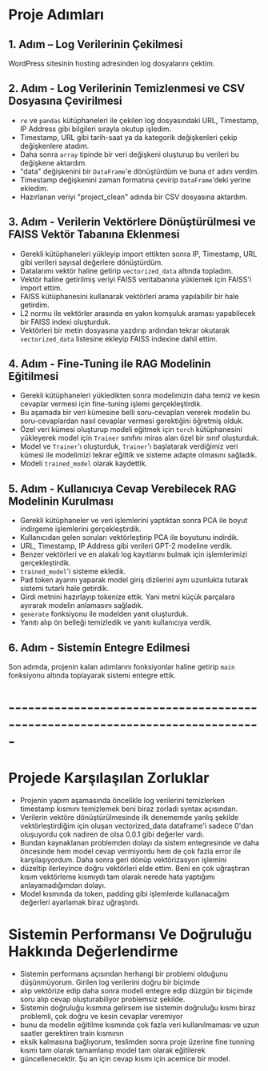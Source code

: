 # Proje Adımları

## 1. Adım – Log Verilerinin Çekilmesi
WordPress sitesinin hosting adresinden log dosyalarını çektim.

## 2. Adım - Log Verilerinin Temizlenmesi ve CSV Dosyasına Çevirilmesi
- `re` ve `pandas` kütüphaneleri ile çekilen log dosyasındaki URL, Timestamp, IP Address gibi bilgileri sırayla okutup işledim.
- Timestamp, URL gibi tarih-saat ya da kategorik değişkenleri çekip değişkenlere atadım.
- Daha sonra `array` tipinde bir veri değişkeni oluşturup bu verileri bu değişkene aktardım.
- "data" değişkenini bir `DataFrame`'e dönüştürdüm ve buna `df` adını verdim.
- Timestamp değişkenini zaman formatına çevirip `DataFrame`'deki yerine ekledim.
- Hazırlanan veriyi "project_clean" adında bir CSV dosyasına aktardım.

## 3. Adım - Verilerin Vektörlere Dönüştürülmesi ve FAISS Vektör Tabanına Eklenmesi
- Gerekli kütüphaneleri yükleyip import ettikten sonra IP, Timestamp, URL gibi verileri sayısal değerlere dönüştürdüm.
- Datalarımı vektör haline getirip `vectorized_data` altında topladım.
- Vektör haline getirilmiş veriyi FAISS veritabanına yüklemek için FAISS'i import ettim.
- FAISS kütüphanesini kullanarak vektörleri arama yapılabilir bir hale getirdim.
- L2 normu ile vektörler arasında en yakın komşuluk araması yapabilecek bir FAISS indexi oluşturduk.
- Vektörleri bir metin dosyasına yazdırıp ardından tekrar okutarak `vectorized_data` listesine ekleyip FAISS indexine dahil ettim.

## 4. Adım - Fine-Tuning ile RAG Modelinin Eğitilmesi
- Gerekli kütüphaneleri yükledikten sonra modelimizin daha temiz ve kesin cevaplar vermesi için fine-tuning işlemi gerçekleştirdik.
- Bu aşamada bir veri kümesine belli soru-cevapları vererek modelin bu soru-cevaplardan nasıl cevaplar vermesi gerektiğini öğretmiş olduk.
- Özel veri kümesi oluşturup modeli eğitmek için `torch` kütüphanesini yükleyerek model için `Trainer` sınıfını miras alan özel bir sınıf oluşturduk.
- Model ve `Trainer`'ı oluşturduk, `Trainer`'ı başlatarak verdiğimiz veri kümesi ile modelimizi tekrar eğittik ve sisteme adapte olmasını sağladık.
- Modeli `trained_model` olarak kaydettik.

## 5. Adım - Kullanıcıya Cevap Verebilecek RAG Modelinin Kurulması
- Gerekli kütüphaneler ve veri işlemlerini yaptıktan sonra PCA ile boyut indirgeme işlemlerini gerçekleştirdik.
- Kullanıcıdan gelen soruları vektörleştirip PCA ile boyutunu indirdik.
- URL, Timestamp, IP Address gibi verileri GPT-2 modeline verdik.
- Benzer vektörleri ve en alakalı log kayıtlarını bulmak için işlemlerimizi gerçekleştirdik.
- `trained_model`'i sisteme ekledik.
- Pad token ayarını yaparak model giriş dizilerini aynı uzunlukta tutarak sistemi tutarlı hale getirdik.
- Girdi metnini hazırlayıp tokenize ettik. Yani metni küçük parçalara ayırarak modelin anlamasını sağladık.
- `generate` fonksiyonu ile modelden yanıt oluşturduk.
- Yanıtı alıp ön belleği temizledik ve yanıtı kullanıcıya verdik.

## 6. Adım - Sistemin Entegre Edilmesi
Son adımda, projenin kalan adımlarını fonksiyonlar haline getirip `main` fonksiyonu altında toplayarak sistemi entegre ettik.

# -----------------------------------------------------------------------------
# Projede Karşılaşılan Zorluklar 
- Projenin yapım aşamasında öncelikle log verilerini temizlerken timestamp kısmını temizlemek beni biraz zorladı syntax açısından.
- Verilerin vektöre dönüştürülmesinde ilk denememde yanlış şekilde vektörleştirdiğim için oluşan vectorized_data dataframe'i sadece 0'dan oluşuyordu çok nadiren de olsa 0.0.1 gibi değerler vardı.
- Bundan kaynaklanan problemden dolayı da sistem entegresinde ve daha öncesinde hem model cevap vermiyordu hem de çok fazla error ile karşılaşıyordum. Daha sonra geri dönüp vektörizasyon işlemini
- düzeltip ilerleyince doğru vektörleri elde ettim. Beni en çok uğraştıran kısım vektörleme kısmıydı tam olarak nerede hata yaptığımı anlayamadığımdan dolayı.
- Model kısmında da token, padding gibi işlemlerde kullanacağım değerleri ayarlamak biraz uğraştırdı.

# Sistemin Performansı Ve Doğruluğu Hakkında Değerlendirme
- Sistemin performans açısından herhangi bir problemi olduğunu düşünmüyorum. Girilen log verilerini doğru bir biçimde
- alıp vektörize edip daha sonra modeli entegre edip düzgün bir biçimde soru alıp cevap oluşturabiliyor problemsiz şekilde.
- Sistemin doğruluğu kısmına gelirsem ise sistemin doğruluğu kısmı biraz problemli, çok doğru ve kesin cevaplar veremiyor
- bunu da modelin eğitilme kısmında çok fazla veri kullanılmaması ve uzun saatler gerektiren train kısmının
- eksik kalmasına bağlıyorum, teslimden sonra proje üzerine fine tunning kısmı tam olarak tamamlanıp model tam olarak eğitilerek
- güncellenecektir. Şu an için cevap kısmı için acemice bir model.
